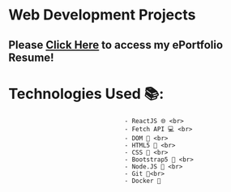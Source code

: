 # Web Development Projects

## Please <a href="https://jmeza01.github.io/eResume/">Click Here</a> to access my ePortfolio Resume!

# Technologies Used 📚: 
									- ReactJS 🌐 <br> 
									- Fetch API 💻 <br>
									- DOM 🔨 <br>
									- HTML5 📝 <br>
									- CSS 🎨 <br>
									- Bootstrap5 🎨 <br>
									- Node.JS 🔋 <br>
									- Git 🚀<br>
									- Docker 🐳
                  

